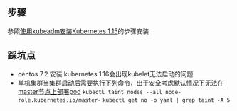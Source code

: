 ## 步骤
参照[使用kubeadm安装Kubernetes 1.15](https://www.kubernetes.org.cn/5551.html)的步骤安装

## 踩坑点
- centos 7.2 安装 kubernetes 1.16会出现kubelet无法启动的问题
- 单机集群当集群启动后需要执行下列命令，[出于安全考虑默认情况下无法在master节点上部署pod](https://kubernetes.io/docs/setup/independent/create-cluster-kubeadm/)
`kubectl taint nodes --all node-role.kubernetes.io/master-`
`kubectl get no -o yaml | grep taint -A 5`

